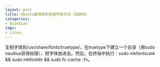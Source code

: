 ```yaml
---
layout: post
title: Ubuntu最简单的安装字体方式（纯原创）
categories:
- Diandian
tags:
- Linux, 
---
```

复制字体到/usr/share/fonts/truetype/，在truetype下建立一个目录（用sudo nautilus获得权限），把字体放进去。然后，在终端中执行：sudo mkfontscale && sudo mkfontdir && sudo fc-cache -fv。